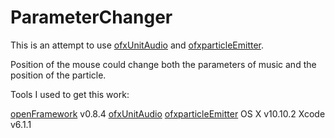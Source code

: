 # ParameterChanger

This is an attempt to use [ofxUnitAudio](https://github.com/admsyn/ofxAudioUnit) and [ofxparticleEmitter](https://github.com/sroske/ofxParticleEmitter). 

Position of the mouse could change both the parameters of music and the position of the particle.

Tools I used to get this work:

[openFramework](https://github.com/openframeworks/openFrameworks) v0.8.4
[ofxUnitAudio](https://github.com/admsyn/ofxAudioUnit)
[ofxparticleEmitter](https://github.com/sroske/ofxParticleEmitter)
OS X v10.10.2
Xcode v6.1.1
